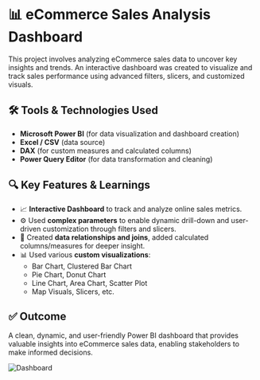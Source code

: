 # 📊 eCommerce Sales Analysis Dashboard

This project involves analyzing eCommerce sales data to uncover key insights and trends. An interactive dashboard was created to visualize and track sales performance using advanced filters, slicers, and customized visuals.

## 🛠️ Tools & Technologies Used
- **Microsoft Power BI** (for data visualization and dashboard creation)
- **Excel / CSV** (data source)
- **DAX** (for custom measures and calculated columns)
- **Power Query Editor** (for data transformation and cleaning)

## 🔍 Key Features & Learnings
- 📈 **Interactive Dashboard** to track and analyze online sales metrics.
- ⚙️ Used **complex parameters** to enable dynamic drill-down and user-driven customization through filters and slicers.
- 🔗 Created **data relationships and joins**, added calculated columns/measures for deeper insight.
- 📊 Used various **custom visualizations**:
  - Bar Chart, Clustered Bar Chart
  - Pie Chart, Donut Chart
  - Line Chart, Area Chart, Scatter Plot
  - Map Visuals, Slicers, etc.

## ✅ Outcome
A clean, dynamic, and user-friendly Power BI dashboard that provides valuable insights into eCommerce sales data, enabling stakeholders to make informed decisions.

![Dashboard](https://github.com/anand7061/portfolio/blob/main/Screenshot%202025-07-19%20124011.png)

